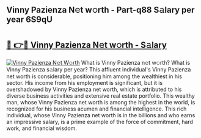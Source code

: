 ## Vinny Pazienza N𝚎t w𝚘rth - Part-q88 S𝚊lary per year 6S9qU

# <h2><a href="http://gc3fkiy.nevu.top/?p=Vinny+Pazienza">🔗 👉🔴 Vinny Pazienza N𝚎t w𝚘rth - S𝚊lary</a></h2>

[![Vinny Pazienza N𝚎t W𝚘rth](https://i.imgur.com/Oavwk0R.jpeg)](http://gc3fkiy.nevu.top/?p=Vinny+Pazienza)
What is Vinny Pazienza n𝚎t w𝚘rth? What is Vinny Pazienza s𝚊lary per year?
This affluent individual's Vinny Pazienza net worth is considerable, positioning him among the wealthiest in his sector. His income from his employment is significant, but it is overshadowed by Vinny Pazienza net worth, which is attributed to his diverse business activities and extensive real estate portfolio. This wealthy man, whose Vinny Pazienza net worth is among the highest in the world, is recognized for his business acumen and financial intelligence. This rich individual, whose Vinny Pazienza net worth is in the billions and who earns an impressive salary, is a prime example of the force of commitment, hard work, and financial wisdom.
